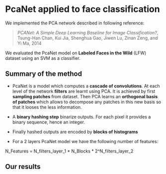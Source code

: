 # PcaNet applied to face classification

We implemented the PCA network described in following reference:

> *PCANet: A Simple Deep Learning Baseline for Image Classification?*, Tsung-Han Chan, Kui Jia, Shenghua Gao, Jiwen Lu, Zinan Zeng, and Yi Ma, 2014

We evaluated the PcaNet model on **Labeled Faces in the Wild** (LFW) dataset using an SVM as a classifier.

## Summary of the method

* PcaNet is a model which computes a **cascade of convolutions**. At each level of the network **filters** are learnt using PCA. It is achieved by first **sampling patches** from dataset. Then PCA learns an **orthogonal basis of patches** which allows to decompose any patches in this new basis so that it looses the less information. 

* A **binary hashing step** binarize outputs. For each pixel it provides a binary sequence, hence an integer.

* Finally hashed outputs are encoded by **blocks of histograms**

* For a 2 layers PcaNet model we have the following number of features:

N_Features = N_filters_layer_1 * N_Blocks * 2^N_filters_layer_2


## Our results

